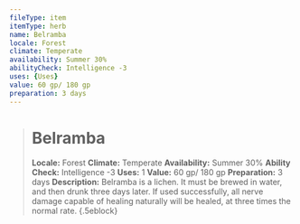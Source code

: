 ```yaml
---
fileType: item
itemType: herb
name: Belramba
locale: Forest
climate: Temperate
availability: Summer 30%
abilityCheck: Intelligence -3
uses: {Uses}
value: 60 gp/ 180 gp
preparation: 3 days
---
```

>#  Belramba
>
> **Locale:** Forest
> **Climate:** Temperate
> **Availability:** Summer 30%
> **Ability Check:** Intelligence -3
> **Uses:** 1
> **Value:** 60 gp/ 180 gp
> **Preparation:** 3 days
> **Description:** Belramba is a lichen. It must be brewed in water, and then drunk three days later. If used successfully, all nerve damage capable of healing naturally will be healed, at three times the normal rate.
{.5eblock}

